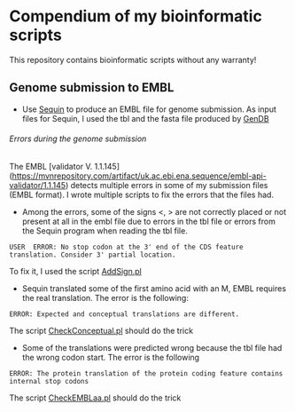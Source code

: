 # Compendium of my bioinformatic scripts
This repository contains bioinformatic scripts without any warranty!

## Genome submission to EMBL
- Use [Sequin](https://www.ncbi.nlm.nih.gov/Sequin/) to produce an EMBL file for genome submission. As input files for Sequin, I used the tbl and the fasta file produced by [GenDB](https://www.uni-giessen.de/fbz/fb08/Inst/bioinformatik/software/gendb)

  
###### Errors during the genome submission 
The EMBL [validator V. 1.1.145] (https://mvnrepository.com/artifact/uk.ac.ebi.ena.sequence/embl-api-validator/1.1.145) detects multiple errors in some of my submission files (EMBL format). 
I wrote multiple scripts to fix the errors that the files had.
- Among the errors, some of the signs <, > are not correctly placed or not present at all in the embl file due to errors in the tbl file or errors from the Sequin program when reading the tbl file. 
```
USER  ERROR: No stop codon at the 3' end of the CDS feature translation. Consider 3' partial location.
```
To fix it, I used the script [AddSign.pl](https://github.com/lsayaved/Hello-World/blob/master/AddSign_1.pl)

- Sequin translated some of the first amino acid with an M, EMBL requires the real translation. The error is the following:
```
ERROR: Expected and conceptual translations are different.
```
The script [CheckConceptual.pl](https://github.com/lsayaved/Hello-World/blob/master/CheckConceptual.pl) should do the trick

- Some of the translations were predicted wrong because the tbl file had the wrong codon start. The error is the following

```
ERROR: The protein translation of the protein coding feature contains internal stop codons
```
The script [CheckEMBLaa.pl](https://github.com/lsayaved/Hello-World/blob/master/CheckEMBLaa.pl) should do the trick
